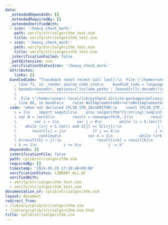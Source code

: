 ```yaml
---
data:
  _extendedDependsOn: []
  _extendedRequiredBy: []
  _extendedVerifiedWith:
  - icon: ':heavy_check_mark:'
    path: verify/str/zalgorithm_test.nim
    title: verify/str/zalgorithm_test.nim
  - icon: ':heavy_check_mark:'
    path: verify/str/zalgorithm_test.nim
    title: verify/str/zalgorithm_test.nim
  _isVerificationFailed: false
  _pathExtension: nim
  _verificationStatusIcon: ':heavy_check_mark:'
  attributes:
    links: []
  bundledCode: "Traceback (most recent call last):\n  File \"/home/runner/.local/lib/python3.12/site-packages/onlinejudge_verify/documentation/build.py\"\
    , line 71, in _render_source_code_stat\n    bundled_code = language.bundle(stat.path,\
    \ basedir=basedir, options={'include_paths': [basedir]}).decode()\n          \
    \         ^^^^^^^^^^^^^^^^^^^^^^^^^^^^^^^^^^^^^^^^^^^^^^^^^^^^^^^^^^^^^^^^^^^^^^^^^^^^^^^^^\n\
    \  File \"/home/runner/.local/lib/python3.12/site-packages/onlinejudge_verify/languages/nim.py\"\
    , line 86, in bundle\n    raise NotImplementedError\nNotImplementedError\n"
  code: "when not declared CPLIB_STR_ZALGORITHM:\n    const CPLIB_STR_ZALGORITHM*\
    \ = 1\n    import sequtils\n    proc zalgorithm*(S:string):seq[int]=\n       \
    \ var N = len(S)\n        result = newseqwith(N,-1)\n        result[0] = S.len();\n\
    \        var i = 1\n        var j = 0\n        while (i < S.len()):\n        \
    \    while (i+j < S.len() and S[j] == S[i+j]):\n                j += 1\n     \
    \       result[i] = j\n            if j == 0:\n                i += 1\n      \
    \          continue\n            var k = 1\n            while (i+k < S.len() and\
    \ k+result[k] < j):\n                result[i+k] = result[k]\n               \
    \ k += 1\n            i += k\n            j -= k"
  dependsOn: []
  isVerificationFile: false
  path: cplib/str/zalgorithm.nim
  requiredBy: []
  timestamp: '2024-05-29 17:28:48+09:00'
  verificationStatus: LIBRARY_ALL_AC
  verifiedWith:
  - verify/str/zalgorithm_test.nim
  - verify/str/zalgorithm_test.nim
documentation_of: cplib/str/zalgorithm.nim
layout: document
redirect_from:
- /library/cplib/str/zalgorithm.nim
- /library/cplib/str/zalgorithm.nim.html
title: cplib/str/zalgorithm.nim
---
```

